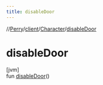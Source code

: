 ```yaml
---
title: disableDoor
---
```

//[Perry](../../../index.html)/[client](../index.html)/[Character](index.html)/[disableDoor](disable-door.html)



# disableDoor



[jvm]\
fun [disableDoor](disable-door.html)()




